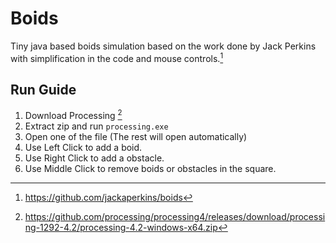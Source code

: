 # Boids
Tiny java based boids simulation based on the work done by Jack Perkins with simplification in the code and mouse controls.[^1]</br>
## Run Guide
1. Download Processing [^2]
2. Extract zip and run ``` processing.exe ```
3. Open one of the file (The rest will open automatically)
4. Use Left Click to add a boid.
5. Use Right Click to add a obstacle.
6. Use Middle Click to remove boids or obstacles in the square.
[^1]: https://github.com/jackaperkins/boids
[^2]: https://github.com/processing/processing4/releases/download/processing-1292-4.2/processing-4.2-windows-x64.zip
